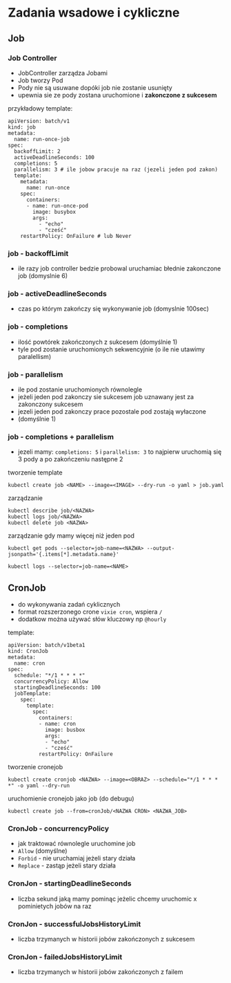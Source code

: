 # Zadania wsadowe i cykliczne

## Job

### Job Controller

- JobController zarządza Jobami
- Job tworzy Pod
- Pody nie są usuwane dopóki job nie zostanie usunięty
- upewnia sie ze pody zostana uruchomione i __zakonczone z sukcesem__

przykładowy template:
```
apiVersion: batch/v1
kind: job
metadata:
  name: run-once-job
spec:
  backoffLimit: 2
  activeDeadlineSeconds: 100 
  completions: 5
  parallelism: 3 # ile jobow pracuje na raz (jezeli jeden pod zakon)
  template:
    metadata:
      name: run-once
    spec:
      containers:
      - name: run-once-pod
        image: busybox
        args:
          - "echo"
          - "cześć"
    restartPolicy: OnFailure # lub Never
```

### job - backoffLimit
- ile razy job controller bedzie probowal uruchamiac błednie zakonczone job (domyslnie 6)

### job - activeDeadlineSeconds
- czas po którym zakończy się wykonywanie job (domyslnie 100sec)

### job - completions
- ilość powtórek zakończonych z sukcesem (domyślnie 1)
- tyle pod zostanie uruchomionych sekwencyjnie (o ile nie utawimy paralellism)

### job - parallelism
- ile pod zostanie uruchomionych równolegle
- jeżeli jeden pod zakonczy sie sukcesem job uznawany jest za zakonczony sukcesem
- jezeli jeden pod zakonczy prace pozostale pod zostają wyłaczone
- (domyślnie 1)

### job - completions + parallelism
- jezeli mamy: `completions: 5` i `parallelism: 3` to najpierw uruchomią się 3 pody a po zakończeniu następne 2

tworzenie template
```
kubectl create job <NAME> --image=<IMAGE> --dry-run -o yaml > job.yaml
```
zarządzanie 
```
kubectl describe job/<NAZWA>
kubectl logs job/<NAZWA>
kubectl delete job <NAZWA>
```
zarządzanie gdy mamy więcej niż jeden pod
```
kubectl get pods --selector=job-name=<NAZWA> --output-jsonpath='{.items[*].metadata.name}'

kubectl logs --selector=job-name=<NAME>
```


## CronJob

- do wykonywania zadań cyklicznych
- format rozszerzonego crone `vixie cron`, wspiera `/`
- dodatkow można używać słów kluczowy np `@hourly`

template:
```
apiVersion: batch/v1beta1
kind: CronJob
metadata:
  name: cron
spec:
  schedule: "*/1 * * * *"
  concurrencyPolicy: Allow
  startingDeadlineSeconds: 100
  jobTemplate:
    spec:
      template:
        spec: 
          containers:
          - name: cron
            image: busbox
            args:
            - "echo"
            - "cześć"
          restartPolicy: OnFailure
```

tworzenie cronejob
```
kubectl create cronjob <NAZWA> --image=<OBRAZ> --schedule="*/1 * * * *" -o yaml --dry-run
```

uruchomienie cronejob jako job (do debugu)
```
kubectl create job --from=cronJob/<NAZWA CRON> <NAZWA_JOB>
```

### CronJob - concurrencyPolicy
- jak traktować równolegle uruchomine job
- `Allow` (domyślne)
- `Forbid` - nie uruchamiaj jeżeli stary działa
- `Replace` - zastąp jeżeli stary działa

### CronJon - startingDeadlineSeconds
- liczba sekund jaką mamy pominąc jeżelic chcemy uruchomic x pominietych jobów na raz

### CronJon - successfulJobsHistoryLimit
- liczba trzymanych w historii jobów zakończonych z sukcesem

### CronJon - failedJobsHistoryLimit
- liczba trzymanych w historii jobów zakończonych z failem